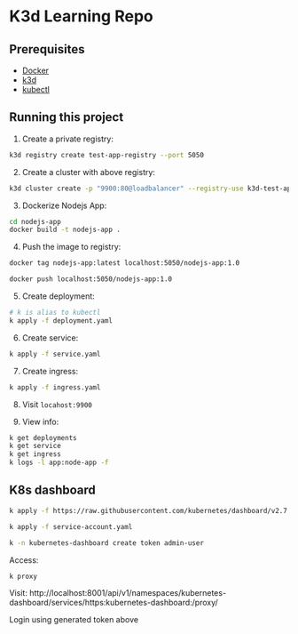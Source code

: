 # K3d Learning Repo

## Prerequisites

- [Docker](https://www.docker.com/)
- [k3d](https://k3d.io)
- [kubectl](https://kubernetes.io/docs/tasks/tools/#kubectl)

## Running this project

1. Create a private registry: 

```bash
k3d registry create test-app-registry --port 5050
```

2. Create a cluster with above registry:

```bash 
k3d cluster create -p "9900:80@loadbalancer" --registry-use k3d-test-app-registry:5050 --registry-config registries.yaml mycluster
```

3. Dockerize Nodejs App:

```bash
cd nodejs-app
docker build -t nodejs-app .
```

4. Push the image to registry:

```bash
docker tag nodejs-app:latest localhost:5050/nodejs-app:1.0

docker push localhost:5050/nodejs-app:1.0
```

5. Create deployment:

```bash
# k is alias to kubectl
k apply -f deployment.yaml
```

6. Create service: 

```bash
k apply -f service.yaml
```

7. Create ingress:

```bash
k apply -f ingress.yaml
```

8. Visit `locahost:9900`

9. View info:

```bash 
k get deployments
k get service
k get ingress
k logs -l app:node-app -f
```

## K8s dashboard

```bash
k apply -f https://raw.githubusercontent.com/kubernetes/dashboard/v2.7.0/aio/deploy/recommended.yaml
```

```bash
k apply -f service-account.yaml
```

```bash
k -n kubernetes-dashboard create token admin-user
```

Access:

```bash
k proxy
```

Visit: 
http://localhost:8001/api/v1/namespaces/kubernetes-dashboard/services/https:kubernetes-dashboard:/proxy/

Login using generated token above

